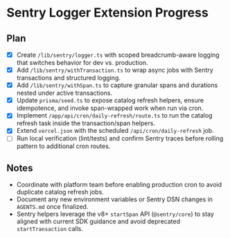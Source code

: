 # Sentry Logger Extension Progress

## Plan
- [x] Create `/lib/sentry/logger.ts` with scoped breadcrumb-aware logging that switches behavior for dev vs. production.
- [x] Add `/lib/sentry/withTransaction.ts` to wrap async jobs with Sentry transactions and structured logging.
- [x] Add `/lib/sentry/withSpan.ts` to capture granular spans and durations nested under active transactions.
- [x] Update `prisma/seed.ts` to expose catalog refresh helpers, ensure idempotence, and invoke span-wrapped work when run via cron.
- [x] Implement `/app/api/cron/daily-refresh/route.ts` to run the catalog refresh task inside the transaction/span helpers.
- [x] Extend `vercel.json` with the scheduled `/api/cron/daily-refresh` job.
- [ ] Run local verification (lint/tests) and confirm Sentry traces before rolling pattern to additional cron routes.

## Notes
- Coordinate with platform team before enabling production cron to avoid duplicate catalog refresh jobs.
- Document any new environment variables or Sentry DSN changes in `AGENTS.md` once finalized.
- Sentry helpers leverage the v8+ `startSpan` API (`@sentry/core`) to stay aligned with current SDK guidance and avoid deprecated `startTransaction` calls.
